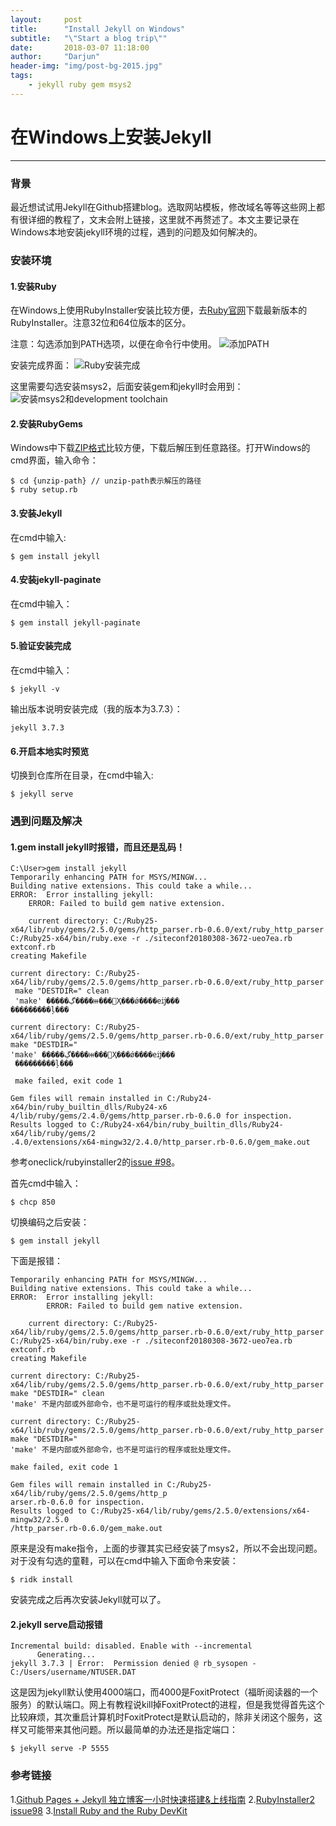 ```yaml
---
layout:		post
title:		"Install Jekyll on Windows"
subtitle: 	"\"Start a blog trip\""
date:		2018-03-07 11:18:00
author:		"Darjun"
header-img:	"img/post-bg-2015.jpg"
tags:
    - jekyll ruby gem msys2
---
```


# 在Windows上安装Jekyll

---

### 背景
最近想试试用Jekyll在Github搭建blog。选取网站模板，修改域名等等这些网上都有很详细的教程了，文末会附上链接，这里就不再赘述了。本文主要记录在Windows本地安装jekyll环境的过程，遇到的问题及如何解决的。

### 安装环境

#### 1.安装Ruby
在Windows上使用RubyInstaller安装比较方便，去[Ruby官网][1]下载最新版本的RubyInstaller。注意32位和64位版本的区分。

注意：勾选添加到PATH选项，以便在命令行中使用。
![添加PATH](/img/in-post/windows-jekyll/ruby-install.png)

安装完成界面：
![Ruby安装完成](/img/in-post/windows-jekyll/msys2-install.png)

这里需要勾选安装msys2，后面安装gem和jekyll时会用到：
![安装msys2和development toolchain](/img/in-post/windows-jekyll/ruby-installer2.png)

#### 2.安装RubyGems
Windows中下载[ZIP格式][2]比较方便，下载后解压到任意路径。打开Windows的cmd界面，输入命令：
```
$ cd {unzip-path} // unzip-path表示解压的路径
$ ruby setup.rb
```

#### 3.安装Jekyll
在cmd中输入:
```
$ gem install jekyll
```

#### 4.安装jekyll-paginate
在cmd中输入：
```
$ gem install jekyll-paginate
```

#### 5.验证安装完成
在cmd中输入：
```
$ jekyll -v
```

输出版本说明安装完成（我的版本为3.7.3）：
```
jekyll 3.7.3
```

#### 6.开启本地实时预览
切换到仓库所在目录，在cmd中输入:
```
$ jekyll serve
```

### 遇到问题及解决
#### 1.gem install jekyll时报错，而且还是乱码！
```
C:\User>gem install jekyll
Temporarily enhancing PATH for MSYS/MINGW...
Building native extensions. This could take a while...
ERROR:  Error installing jekyll:
    ERROR: Failed to build gem native extension.

    current directory: C:/Ruby25-x64/lib/ruby/gems/2.5.0/gems/http_parser.rb-0.6.0/ext/ruby_http_parser
C:/Ruby25-x64/bin/ruby.exe -r ./siteconf20180308-3672-ueo7ea.rb extconf.rb
creating Makefile

current directory: C:/Ruby25-x64/lib/ruby/gems/2.5.0/gems/http_parser.rb-0.6.0/ext/ruby_http_parser
 make "DESTDIR=" clean
 'make' �����ڲ����ⲿ���Ҳ���ǿ����еĳ���
���������ļ���

current directory: C:/Ruby25-x64/lib/ruby/gems/2.5.0/gems/http_parser.rb-0.6.0/ext/ruby_http_parser
make "DESTDIR="
'make' �����ڲ����ⲿ���Ҳ���ǿ����еĳ���
 ���������ļ���

 make failed, exit code 1

Gem files will remain installed in C:/Ruby24-x64/bin/ruby_builtin_dlls/Ruby24-x6
4/lib/ruby/gems/2.4.0/gems/http_parser.rb-0.6.0 for inspection.
Results logged to C:/Ruby24-x64/bin/ruby_builtin_dlls/Ruby24-x64/lib/ruby/gems/2
.4.0/extensions/x64-mingw32/2.4.0/http_parser.rb-0.6.0/gem_make.out
```

参考oneclick/rubyinstaller2的[issue #98][3]。

首先cmd中输入：
```
$ chcp 850
```

切换编码之后安装：
```
$ gem install jekyll
```

下面是报错：
```
Temporarily enhancing PATH for MSYS/MINGW...
Building native extensions. This could take a while...
ERROR:  Error installing jekyll:
        ERROR: Failed to build gem native extension.

    current directory: C:/Ruby25-x64/lib/ruby/gems/2.5.0/gems/http_parser.rb-0.6.0/ext/ruby_http_parser
C:/Ruby25-x64/bin/ruby.exe -r ./siteconf20180308-3672-ueo7ea.rb extconf.rb
creating Makefile

current directory: C:/Ruby25-x64/lib/ruby/gems/2.5.0/gems/http_parser.rb-0.6.0/ext/ruby_http_parser
make "DESTDIR=" clean
'make' 不是内部或外部命令，也不是可运行的程序或批处理文件。

current directory: C:/Ruby25-x64/lib/ruby/gems/2.5.0/gems/http_parser.rb-0.6.0/ext/ruby_http_parser
make "DESTDIR="
'make' 不是内部或外部命令，也不是可运行的程序或批处理文件。

make failed, exit code 1

Gem files will remain installed in C:/Ruby25-x64/lib/ruby/gems/2.5.0/gems/http_p
arser.rb-0.6.0 for inspection.
Results logged to C:/Ruby25-x64/lib/ruby/gems/2.5.0/extensions/x64-mingw32/2.5.0
/http_parser.rb-0.6.0/gem_make.out
```

原来是没有make指令，上面的步骤其实已经安装了msys2，所以不会出现问题。对于没有勾选的童鞋，可以在cmd中输入下面命令来安装：
```
$ ridk install
```

安装完成之后再次安装Jekyll就可以了。

#### 2.jekyll serve启动报错
```
Incremental build: disabled. Enable with --incremental
      Generating...
jekyll 3.7.3 | Error:  Permission denied @ rb_sysopen - C:/Users/username/NTUSER.DAT
```

这是因为jekyll默认使用4000端口，而4000是FoxitProtect（福昕阅读器的一个服务）的默认端口。网上有教程说kill掉FoxitProtect的进程，但是我觉得首先这个比较麻烦，其次重启计算机时FoxitProtect是默认启动的，除非关闭这个服务，这样又可能带来其他问题。所以最简单的办法还是指定端口：
```
$ jekyll serve -P 5555
```

### 参考链接
1.[Github Pages + Jekyll 独立博客一小时快速搭建&上线指南][4]
2.[RubyInstaller2 issue98][3]
3.[Install Ruby and the Ruby DevKit][5]

[1]:https://rubyinstaller.org/downloads/
[2]:https://rubygems.org/pages/download
[3]:https://github.com/oneclick/rubyinstaller2/issues/98
[4]:http://playingfingers.com/2016/03/26/build-a-blog/
[5]:http://jekyll-windows.juthilo.com/1-ruby-and-devkit/